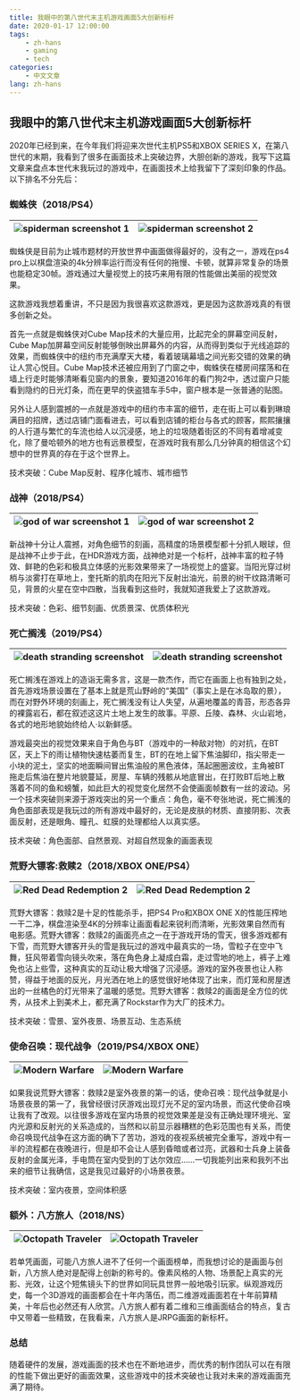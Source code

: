 ```yaml
---
title: 我眼中的第八世代末主机游戏画面5大创新标杆
date: 2020-01-17 12:00:00
tags: 
    - zh-hans
    - gaming
    - tech
categories:
    - 中文文章
lang: zh-hans
---
```


## 我眼中的第八世代末主机游戏画面5大创新标杆

2020年已经到来，在今年我们将迎来次世代主机PS5和XBOX SERIES X，在第八世代的末期，我看到了很多在画面技术上突破边界，大胆创新的游戏，我写下这篇文章来盘点本世代末我玩过的游戏中，在画面技术上给我留下了深刻印象的作品。以下排名不分先后：

### 蜘蛛侠（2018/PS4）

|![spiderman screenshot 1](https://cdn.brightgames.top/wp-content/uploads/2020/01/Spider-Man_PS4_Preview_Side_1532954590-2048x1152.jpg)|![spiderman screenshot 2](https://cdn.brightgames.top/wp-content/uploads/2020/01/Spiderman-2018-ps4-Game-HD-Poster-4k-Wallpaper-HD-3840x2160-1-scaled.jpg)|
|---|---|

蜘蛛侠是目前为止城市题材的开放世界中画面做得最好的，没有之一，游戏在ps4 pro上以棋盘渲染的4k分辨率运行而没有任何的拖慢、卡顿，就算非常复杂的场景也能稳定30帧。游戏通过大量视觉上的技巧来用有限的性能做出美丽的视觉效果。

这款游戏我想着重讲，不只是因为我很喜欢这款游戏，更是因为这款游戏真的有很多创新之处。

首先一点就是蜘蛛侠对Cube Map技术的大量应用，比起完全的屏幕空间反射，Cube Map加屏幕空间反射能够倒映出屏幕外的内容，从而得到类似于光线追踪的效果，而蜘蛛侠中的纽约市充满摩天大楼，看着玻璃幕墙之间光影交错的效果的确让人赏心悦目。Cube Map技术还被应用到了门窗之中，蜘蛛侠在楼房间摆荡和在墙上行走时能够清晰看见窗内的景象，要知道2016年的看门狗2中，透过窗户只能看到隐约的日光灯条，而在更早的侠盗猎车手5中，窗户根本是一张普通的贴图。

另外让人感到震撼的一点就是游戏中的纽约市丰富的细节，走在街上可以看到琳琅满目的招牌，透过店铺门面看进去，可以看到店铺的柜台与各式的顾客，熙熙攘攘的人行道与繁忙的车流也给人以沉浸感，地上的垃圾随着街区的不同有着增减变化，除了曼哈顿外的地方也有远景模型，在游戏时我有那么几分钟真的相信这个幻想中的世界真的存在于这个世界上。

技术突破：Cube Map反射、程序化城市、城市细节

### 战神（2018/PS4）


|![god of war screenshot 1](https://gmedia.playstation.com/is/image/SIEPDC/god-of-war-screen-01-ps4-us-12jun17?$1600px$)|![god of war screenshot 2](https://cdn.brightgames.top/wp-content/uploads/2020/01/zYnRQLV-2048x1152.jpg)|
|---|---|

新战神十分让人震撼，对角色细节的刻画，高精度的场景模型都十分抓人眼球，但是战神不止步于此，在HDR游戏方面，战神绝对是一个标杆，战神丰富的粒子特效、鲜艳的色彩和极具立体感的光影效果带来了一场视觉上的盛宴。当阳光穿过树梢与淡雾打在草地上，奎托斯的肌肉在阳光下反射出油光，前景的树干纹路清晰可见，背景的火星在空中四散，当我看到这些时，我就知道我爱上了这款游戏。

技术突破：色彩、细节刻画、优质景深、优质体积光

### 死亡搁浅（2019/PS4）


|![death stranding screenshot](https://cdn.brightgames.top/wp-content/uploads/2020/01/death-stranding-screen-13-ps4-us-26aug19.jpg)|![death stranding screenshot](https://cdn.brightgames.top/wp-content/uploads/2020/01/death-stranding-screen-us-11jun18-27.jpg)|
|---|---|

死亡搁浅在游戏上的造诣无需多言，这是一款杰作，而它在画面上也有独到之处，首先游戏场景设置在了基本上就是荒山野岭的“美国”（事实上是在冰岛取的景），而在对野外环境的刻画上，死亡搁浅没有让人失望，从遍地覆盖的青苔，形态各异的裸露岩石，都在叙述这这片土地上发生的故事。平原、丘陵、森林、火山岩地，各式的地形地貌始终给人·以新鲜感。

游戏最突出的视觉效果来自于角色与BT（游戏中的一种敌对物）的对抗，在BT区，天上下的雨让植物快速枯萎而复生，BT的在地上留下焦油脚印，指尖带走一小块的泥土，坚实的地面瞬间冒出焦油般的黑色液体，荡起圈圈波纹，主角被BT拖走后焦油在整片地貌蔓延，房屋、车辆的残骸从地底冒出，在打败BT后地上散落着不同的鱼和螃蟹，如此巨大的视觉变化居然不会使画面帧数有一丝的波动。另一个技术突破则来源于游戏突出的另一个重点：角色，毫不夸张地说，死亡搁浅的角色面部表现是我玩过的所有游戏中最好的，无论是皮肤的材质、直接阴影、次表面反射，还是眼角、瞳孔、虹膜的处理都给人以真实感。

技术突破：角色面部、自然景观、对超自然现象的画面表现

### 荒野大镖客:救赎2（2018/XBOX ONE/PS4）

<!-- <div id="rdr-gallery">
    <a href="https://cdn.brightgames.top/wp-content/uploads/2020/01/4gA7mAE-2048x1152.jpg">
        <img src="https://cdn.brightgames.top/wp-content/uploads/2020/01/4gA7mAE-2048x1152.jpg" alt="Red Dead Redemption 2">
    </a>
    <a href="https://cdn.brightgames.top/wp-content/uploads/2020/01/sdl3z9agc0121-1-2048x1152.jpg">
        <img src="https://cdn.brightgames.top/wp-content/uploads/2020/01/sdl3z9agc0121-1-2048x1152.jpg" alt="Red Dead Redemption 2 no.2">
    </a>
</div>

<script>
    lightGallery(document.getElementById('rdr-gallery'),
    {
        thumbnail: true
    });
</script> -->

|![Red Dead Redemption 2](https://cdn.brightgames.top/wp-content/uploads/2020/01/4gA7mAE-2048x1152.jpg)|![Red Dead Redemption 2](https://cdn.brightgames.top/wp-content/uploads/2020/01/sdl3z9agc0121-1-2048x1152.jpg)|
|---|---|

荒野大镖客：救赎2是十足的性能杀手，把PS4 Pro和XBOX ONE X的性能压榨地一干二净，棋盘渲染至4K的分辨率让画面看起来锐利而清晰，光影效果自然而有电影感。荒野大镖客：救赎2的画面亮点之一在于游戏开场的雪天，很多游戏都有下雪，而荒野大镖客开头的雪是我玩过的游戏中最真实的一场，雪粒子在空中飞舞，狂风带着雪向镜头吹来，落在角色身上凝成白霜，走过雪地的地上，裤子上难免也沾上些雪，这种真实的互动让极大增强了沉浸感。游戏的室外夜景也让人称赞，得益于地面的反光，月光洒在地上的感觉很好地体现了出来，而灯笼和房屋透出的一丝橘色的灯光带来了温暖的感觉。荒野大镖客：救赎2的画面是全方位的优秀，从技术上到美术上，都充满了Rockstar作为大厂的技术力。

技术突破：雪景、室外夜景、场景互动、生态系统

### 使命召唤：现代战争（2019/PS4/XBOX ONE）

<!-- <div id="mw-gallery">
    <a href="https://cdn.brightgames.top/wp-content/uploads/2020/01/3540384-mw_reveal_04_wm.jpg">
        <img src="https://cdn.brightgames.top/wp-content/uploads/2020/01/3540384-mw_reveal_04_wm.jpg" alt="Modern Warfare">
    </a>
    <a href="https://cdn.brightgames.top/wp-content/uploads/2020/01/1920x-1-1.png">
        <img src="https://cdn.brightgames.top/wp-content/uploads/2020/01/1920x-1-1.png" alt="Modern Warfare no.2">
    </a>
</div>

<script>
    lightGallery(document.getElementById('mw-gallery'),
    {
        thumbnail: true
    });
</script> -->

|![Modern Warfare](https://cdn.brightgames.top/wp-content/uploads/2020/01/3540384-mw_reveal_04_wm.jpg)|![Modern Warfare](https://cdn.brightgames.top/wp-content/uploads/2020/01/1920x-1-1.png)|
|---|---|

如果我说荒野大镖客：救赎2是室外夜景的第一的话，使命召唤：现代战争就是小场景夜景的第一了，我曾经很讨厌游戏出现灯光不足的室内场景，而这代使命召唤让我有了改观。以往很多游戏在室内场景的视觉效果差是没有正确处理环境光、室内光源和反射光的关系造成的，当然和以前显示器糟糕的色彩范围也有关系，而使命召唤现代战争在这方面的确下了苦功，游戏的夜视系统被完全重写，游戏中有一半的流程都在夜晚进行，但是却不会让人感到昏暗或者过亮，武器和士兵身上装备反射的金属光泽，手电筒在室内受到的丁达尔效应……一切我能列出来和我列不出来的细节让我确信，这是我见过最好的小场景夜景。

技术突破：室内夜景，空间体积感

### 额外：八方旅人（2018/NS）

<!-- <div id="octo-gallery">
    <a href="https://cdn.brightgames.top/wp-content/uploads/2020/01/2018071365314807.jpg">
        <img src="https://cdn.brightgames.top/wp-content/uploads/2020/01/2018071365314807.jpg" alt="Octopath Traveler">
    </a>
    <a href="https://cdn.brightgames.top/wp-content/uploads/2020/01/2018071365314807.jpg">
        <img src="https://cdn.brightgames.top/wp-content/uploads/2020/01/2018071365314807.jpg" alt="Octopath Traveler no.2">
    </a>
</div>

<script>
    lightGallery(document.getElementById('octo-gallery'),
    {
        thumbnail: true
    });
</script> -->

|![Octopath Traveler](https://cdn.brightgames.top/wp-content/uploads/2020/01/2018071365314807.jpg)|![Octopath Traveler](https://cdn.brightgames.top/wp-content/uploads/2020/01/1dbe6988-be96-4500-b6d1-347aa3c96aa2.jpg)|
|---|---|

若单凭画面，可能八方旅人进不了任何一个画面榜单，而我想讨论的是画面与创新，八方旅人绝对是配得上创新的称号的。像素风格的人物、场景配上真实的光影、光效，让这个短焦镜头下的世界如同玩具世界一般地吸引玩家。纵观游戏历史，每一个3D游戏的画面都会在十年内落伍，而二维游戏画面若在十年前算精美，十年后也必然还有人欣赏。八方旅人都有着二维和三维画面结合的特点，复古中又带着一些精致，在我看来，八方旅人是JRPG画面的新标杆。

### 总结

随着硬件的发展，游戏画面的技术也在不断地进步，而优秀的制作团队可以在有限的性能下做出更好的画面效果，这些游戏中的技术突破也让我对未来的游戏画面充满了期待。
